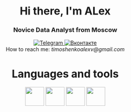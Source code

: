 <div id="header" align="center">
	<h1>Hi there, I'm ALex</h1>
	<h3>Novice Data Analyst from Moscow</h3>
  
 <div id="socials" align="center">
	<a href="https://t.me/timoshenkoalex">
		<img src="https://img.shields.io/badge/Telegram-2CA5E0?style=for-the-badge&logo=telegram&logoColor=white" alt="Telegram"/>
	</a>
	<a href="https://vk.com/timoshenkoalexv">
		<img src="https://img.shields.io/badge/вконтакте-%232E87FB.svg?&style=for-the-badge&logo=vk&logoColor=white" alt="Вконтакте"/>
	</a>
</div>
<a>
	How to reach me:
	<i> timoshenkoalexv@gmail.com </i>
</a>
<H1>
	Languages and tools
</H1
 <div id="Languages and tools" align="center">
	<a>
		<img src="https://cdn.jsdelivr.net/gh/devicons/devicon/icons/python/python-original-wordmark.svg" width="50" height="50"/>
	</a>
	<a>
		<img src="https://cdn.jsdelivr.net/gh/devicons/devicon/icons/pycharm/pycharm-original.svg" width="50" height="50"/>
	</a>
	<a>
		<img src="https://cdn.jsdelivr.net/gh/devicons/devicon/icons/postgresql/postgresql-original-wordmark.svg" width="50" height="50"/>
	</a>
	<a>
		<img src="https://cdn.jsdelivr.net/gh/devicons/devicon/icons/matlab/matlab-original.svg" width="50" height="50"/>
	</a>
</div>	
<a>
